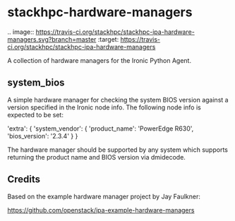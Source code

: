 stackhpc-hardware-managers
==========================

.. image:: https://travis-ci.org/stackhpc/stackhpc-ipa-hardware-managers.svg?branch=master
   :target: https://travis-ci.org/stackhpc/stackhpc-ipa-hardware-managers

A collection of hardware managers for the Ironic Python Agent.

system_bios
-----------

A simple hardware manager for checking the system BIOS version against
a version specified in the Ironic node info. The following node info
is expected to be set:

'extra': {
    'system_vendor': {
        'product_name': 'PowerEdge R630',
        'bios_version': '2.3.4'
    }
}

The hardware manager should be supported by any system which supports
returning the product name and BIOS version via dmidecode.

Credits
-------

Based on the example hardware manager project by Jay Faulkner:

https://github.com/openstack/ipa-example-hardware-managers
